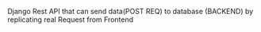 Django Rest API that can send data(POST REQ) to database (BACKEND)  by replicating real Request from Frontend
